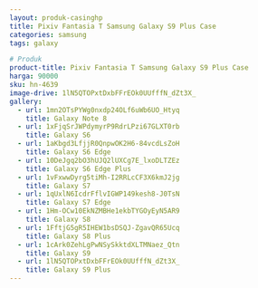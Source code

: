 ```yaml
---
layout: produk-casinghp
title: Pixiv Fantasia T Samsung Galaxy S9 Plus Case
categories: samsung
tags: galaxy

# Produk
product-title: Pixiv Fantasia T Samsung Galaxy S9 Plus Case
harga: 90000
sku: hn-4639
image-drive: 1lN5QTOPxtDxbFFrEOk0UUfffN_dZt3X_
gallery:
  - url: 1mn2OTsPYWg0nxdp24OLf6uWb6UO_Htyq
    title: Galaxy Note 8
  - url: 1xFjqSrJWPdymyrP9RdrLPzi67GLXT0rb
    title: Galaxy S6
  - url: 1aKbgd3LfjjR0QnpwOK2H6-84vcdLsZoH
    title: Galaxy S6 Edge
  - url: 10DeJgq2bO3hUJQ2lUXCg7E_lxoDLTZEz
    title: Galaxy S6 Edge Plus
  - url: 1vFxwwDyrg5tiMh-I2RRLcCF3X6kmJ2jg
    title: Galaxy S7
  - url: 1qUxlN6IcdrFflvIGWP149kesh8-J0TsN
    title: Galaxy S7 Edge
  - url: 1Hm-OCw10EkNZMBHe1ekbTYGOyEyN5AR9
    title: Galaxy S8
  - url: 1FftjG5gR5IHEW1bsDSQJ-ZgavQR65Ucq
    title: Galaxy S8 Plus
  - url: 1cArk0ZehLgPwNSySkktdXLTMNaez_Qtn
    title: Galaxy S9
  - url: 1lN5QTOPxtDxbFFrEOk0UUfffN_dZt3X_
    title: Galaxy S9 Plus
---
```

